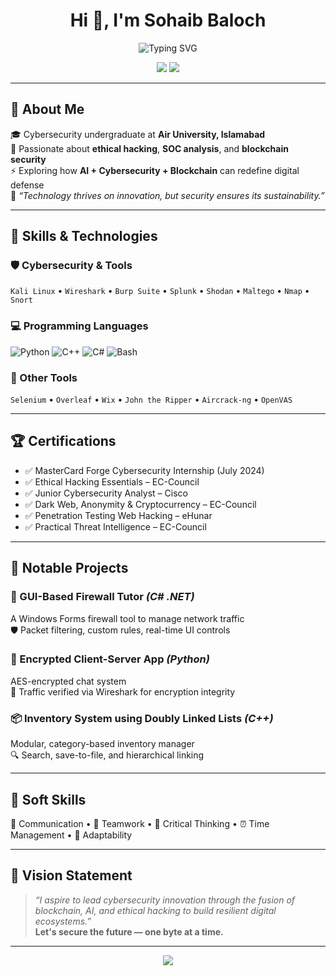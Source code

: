 <h1 align="center">Hi 👋, I'm Sohaib Baloch</h1>

<p align="center">
  <img src="https://readme-typing-svg.demolab.com?font=Fira+Code&size=24&pause=1000&color=58A6FF&center=true&vCenter=true&width=600&lines=Cybersecurity+Enthusiast;Problem+Solver+%26+Ethical+Hacker;SOC+Analyst+in+Training;C%2B%2B+%7C+Python+%7C+C%23+%7C+Bash" alt="Typing SVG" />
</p>


<p align="center">
  <a href="https://www.linkedin.com/in/muhammad-sohaib-rafiq-624703296/"><img src="https://img.shields.io/badge/LinkedIn-blue?style=for-the-badge&logo=linkedin"></a>
  <a href="mailto:sohaibrafiqlound@gmail.com"><img src="https://img.shields.io/badge/Gmail-red?style=for-the-badge&logo=gmail&logoColor=white"></a>
</p>

---

## 🌟 About Me

🎓 Cybersecurity undergraduate at **Air University, Islamabad**  
🔐 Passionate about **ethical hacking**, **SOC analysis**, and **blockchain security**  
⚡ Exploring how **AI + Cybersecurity + Blockchain** can redefine digital defense  
🧠 _“Technology thrives on innovation, but security ensures its sustainability.”_

---

## 🧰 Skills & Technologies

### 🛡️ Cybersecurity & Tools
`Kali Linux` • `Wireshark` • `Burp Suite` • `Splunk` • `Shodan` • `Maltego` • `Nmap` • `Snort`

### 💻 Programming Languages
![Python](https://img.shields.io/badge/Python-3670A0?style=flat&logo=python&logoColor=ffdd54)
![C++](https://img.shields.io/badge/C++-00599C?style=flat&logo=c%2B%2B&logoColor=white)
![C#](https://img.shields.io/badge/C%23-239120?style=flat&logo=c-sharp&logoColor=white)
![Bash](https://img.shields.io/badge/Bash-121011?style=flat&logo=gnubash&logoColor=white)

### 🔧 Other Tools
`Selenium` • `Overleaf` • `Wix` • `John the Ripper` • `Aircrack-ng` • `OpenVAS`

---

## 🏆 Certifications

- ✅ MasterCard Forge Cybersecurity Internship (July 2024)  
- ✅ Ethical Hacking Essentials – EC-Council  
- ✅ Junior Cybersecurity Analyst – Cisco  
- ✅ Dark Web, Anonymity & Cryptocurrency – EC-Council  
- ✅ Penetration Testing Web Hacking – eHunar  
- ✅ Practical Threat Intelligence – EC-Council

---

## 🚀 Notable Projects

### 🔐 GUI-Based Firewall Tutor *(C# .NET)*
A Windows Forms firewall tool to manage network traffic  
🛡️ Packet filtering, custom rules, real-time UI controls  

### 🔐 Encrypted Client-Server App *(Python)*
AES-encrypted chat system  
🧪 Traffic verified via Wireshark for encryption integrity

### 📦 Inventory System using Doubly Linked Lists *(C++)*
Modular, category-based inventory manager  
🔍 Search, save-to-file, and hierarchical linking

---

## 🧠 Soft Skills

💬 Communication • 🤝 Teamwork • 🧠 Critical Thinking • ⏰ Time Management • 🔄 Adaptability

---
## 🎯 Vision Statement

> _“I aspire to lead cybersecurity innovation through the fusion of blockchain, AI, and ethical hacking to build resilient digital ecosystems.”_  
> **Let's secure the future — one byte at a time.**

---

<p align="center">
  <img src="https://capsule-render.vercel.app/api?type=waving&color=0:58A6FF,100:0D1117&height=120&section=footer"/>
</p>
